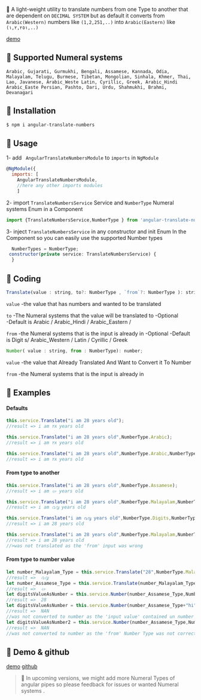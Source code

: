 📙 A light-weight utility to translate numbers from one Type to another that are dependent on `DECIMAL SYSTEM` but as default it converts from  `Arabic(Western)` numbers like `(1,2,251,..)` into `Arabic(Eastern)` like ` (١,٢,٢٥١,..) `  

[demo](https://stackblitz.com/edit/angular-ivy-fqbfvx?devtoolsheight=33&file=src/app/app.component.ts)

## 📌 Supported Numeral systems
`Arabic,
Gujarati,
Gurmukhi,
Bengali,
Assamese,
Kannada,
Odia,
Malayalam,
Telugu,
Burmese,
Tibetan,
Mongolian,
Sinhala,
Khmer,
Thai,
Lao,
Javanese,
Arabic_Weste
Latin,
Cyrillic,
Greek,
Arabic_Hindi
Arabic_Easte
Persian,
Pashto,
Dari,
Urdu,
Shahmukhi,
Brahmi,
Devanagari`

## 📌 Installation
```sh
$ npm i angular-translate-numbers
```

## 📌 Usage  
1- add ` AngularTranslateNumbersModule`  to `imports` in `NgModule` 
```javascript
@NgModule({
  imports: [
    AngularTranslateNumbersModule,
    //here any other imports modules
    ]
```
2- import `TranslateNumbersService` Service and `NumberType` Numeral systems Enum in a Component 
```javascript
import {TranslateNumbersService,NumberType } from 'angular-translate-numbers';
```
3- inject `TranslateNumbersService` in any constructor and init Enum In the Component so you can easily use the supported Number types
```javascript
  NumberTypes = NumberType;
 constructor(private service: TranslateNumbersService) {
  }
```

## 📌 Coding 

 ```javascript
Translate(value : string, to?: NumberType , `from`?: NumberType ): string;
 ```
`value` 
-the value that has numbers and wanted to be translated

`to` 
-The Numeral systems that the value will be translated to 
-Optional  
-Default is Arabic / Arabic_Hindi / Arabic_Eastern /

`from`
-the Numeral systems that is the input is already in 
-Optional 
-Default is Digit s/ Arabic_Western / Latin / Cyrillic / Greek
 
  
 ```javascript
 Number( value : string, from : NumberType): number;
```
`value`
-the value that Already Translated And Want to Convert it To Number

`from`
-the Numeral systems that is the input is already in

   
## 📌 Examples
#### Defaults 
```javascript
this.service.Translate("i am 28 years old");
//result => i am ٢٨ years old

this.service.Translate("i am 28 years old",NumberType.Arabic);
//result => i am ٢٨ years old

this.service.Translate("i am 28 years old",NumberType.Arabic,NumberType.Digits);
//result => i am ٢٨ years old
```


#### From type to another 
```javascript
this.service.Translate("i am 28 years old",NumberType.Assamese);
//result => i am ২৮ years old

this.service.Translate("i am 28 years old",NumberType.Malayalam,NumberType.Digits);
//result => i am ൨൮ years old

this.service.Translate("i am ൨൮ years old",NumberType.Digits,NumberType.Malayalam);
//result => i am 28 years old  

this.service.Translate("i am 28 years old",NumberType.Malayalam,NumberType.Assamese);
//result => i am 28 years old  
//>was not translated as the 'from' input was wrong
```
#### From type to number value
 ```javascript
 let number_Malayalam_Type = this.service.Translate("28",NumberType.Malayalam);
 //result =>  ൨൮
let number_Assamese_Type = this.service.Translate(number_Malayalam_Type,NumberType.Assamese,NumberType.Malayalam);
//result =>  ২৮
let digitsValueAsNumber = this.service.Number(number_Assamese_Type,NumberType.Assamese);
//result =>  28
let digitsValueAsNumber = this.service.Number(number_Assamese_Type+"hi",NumberType.Assamese);
//result =>  NAN
//was not converted to number as the 'input value' contained un number characters 
let digitsValueAsNumber2 = this.service.Number(number_Assamese_Type,NumberType.Javanese);
//result =>  NAN
//was not converted to number as the 'from' Number Type was not correct
```

## 📌 Demo & github
[demo](https://stackblitz.com/edit/angular-ivy-fqbfvx?devtoolsheight=33&file=src/app/app.component.ts)
[github](https://github.com/fsAhmedAdel/angular-translate-numbers)


> 👋 In upcoming versions, we might add more Numeral Types of angular pipes so please feedback for issues or wanted Numeral systems .

